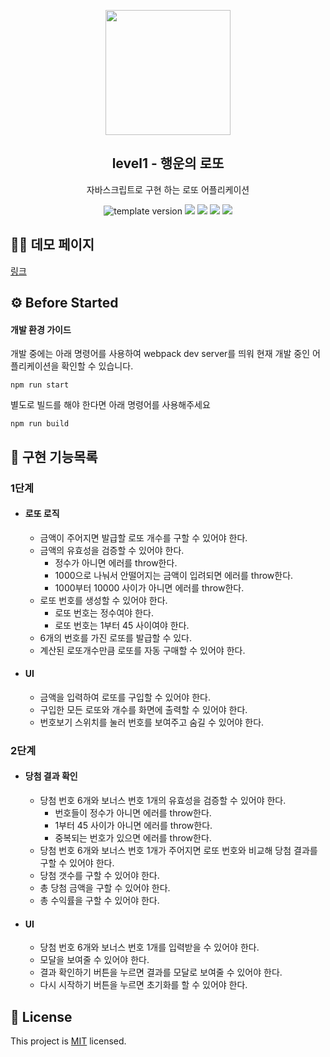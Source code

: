 <p align="middle" >
  <img width="200px;" src="./images/lotto_ball.png"/>
</p>
<h2 align="middle">level1 - 행운의 로또</h2>
<p align="middle">자바스크립트로 구현 하는 로또 어플리케이션</p>
<p align="middle">
  <img src="https://img.shields.io/badge/version-1.0.0-blue?style=flat-square" alt="template version"/>
  <img src="https://img.shields.io/badge/language-html-red.svg?style=flat-square"/>
  <img src="https://img.shields.io/badge/language-css-blue.svg?style=flat-square"/>
  <img src="https://img.shields.io/badge/language-js-yellow.svg?style=flat-square"/>
  <img src="https://img.shields.io/badge/license-MIT-brightgreen.svg?style=flat-square"/>
</p>

## 🧑‍💻 데모 페이지

[링크](http://woojeongmin.com/javascript-lotto/)

## ⚙️ Before Started

#### 개발 환경 가이드

개발 중에는 아래 명령어를 사용하여 webpack dev server를 띄워 현재 개발 중인 어플리케이션을 확인할 수 있습니다.

```
npm run start
```

별도로 빌드를 해야 한다면 아래 명령어를 사용해주세요

```
npm run build
```

## 🎯 구현 기능목록

### 1단계

- #### 로또 로직

  - 금액이 주어지면 발급할 로또 개수를 구할 수 있어야 한다.
  - 금액의 유효성을 검증할 수 있어야 한다.
    - 정수가 아니면 에러를 throw한다.
    - 1000으로 나눠서 안떨어지는 금액이 입려되면 에러를 throw한다.
    - 1000부터 10000 사이가 아니면 에러를 throw한다.
  - 로또 번호를 생성할 수 있어야 한다.
    - 로또 번호는 정수여야 한다.
    - 로또 번호는 1부터 45 사이여야 한다.
  - 6개의 번호를 가진 로또를 발급할 수 있다.
  - 계산된 로또개수만큼 로또를 자동 구매할 수 있어야 한다.

- #### UI

  - 금액을 입력하여 로또를 구입할 수 있어야 한다.
  - 구입한 모든 로또와 개수를 화면에 출력할 수 있어야 한다.
  - 번호보기 스위치를 눌러 번호를 보여주고 숨길 수 있어야 한다.

### 2단계

- #### 당첨 결과 확인

  - 당첨 번호 6개와 보너스 번호 1개의 유효성을 검증할 수 있어야 한다.
    - 번호들이 정수가 아니면 에러를 throw한다.
    - 1부터 45 사이가 아니면 에러를 throw한다.
    - 중복되는 번호가 있으면 에러를 throw한다.
  - 당첨 번호 6개와 보너스 번호 1개가 주어지면 로또 번호와 비교해 당첨 결과를 구할 수 있어야 한다.
  - 당첨 갯수를 구할 수 있어야 한다.
  - 총 당첨 금액을 구할 수 있어야 한다.
  - 총 수익률을 구할 수 있어야 한다.

- #### UI

  - 당첨 번호 6개와 보너스 번호 1개를 입력받을 수 있어야 한다.
  - 모달을 보여줄 수 있어야 한다.
  - 결과 확인하기 버튼을 누르면 결과를 모달로 보여줄 수 있어야 한다.
  - 다시 시작하기 버튼을 누르면 초기화를 할 수 있어야 한다.

## 📝 License

This project is [MIT](https://github.com/woowacourse/javascript-lotto/blob/main/LICENSE) licensed.
